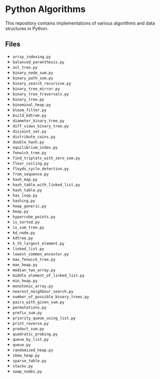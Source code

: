 # Python Algorithms

This repository contains implementations of various algorithms and data structures in Python.

## Files
- `array_indexing.py`
- `balanced_parenthesis.py`
- `avl_tree.py`
- `binary_node_sum.py`
- `binary_path_sum.py`
- `binary_search_recursive.py`
- `binary_tree_mirror.py`
- `binary_tree_traversals.py`
- `binary_tree.py`
- `binominal_heap.py`
- `bloom_filter.py`
- `build_kdtree.py`
- `diameter_binary_tree.py`
- `diff_views_binary_tree.py`
- `disjoint_set.py`
- `distribute_coins.py`
- `double_hash.py`
- `equilibrium_index.py`
- `fenwick_tree.py`
- `find_triplets_with_zero_sum.py`
- `floor_ceiling.py`
- `floyds_cycle_detection.py`
- `from_sequence.py`
- `hash_map.py`
- `hash_table_with_linked_list.py`
- `hash_table.py`
- `has_loop.py`
- `hashing.py`
- `heap_generic.py`
- `heap.py`
- `hypercube_points.py`
- `is_sorted.py`
- `is_sum_tree.py`
- `kd_node.py`
- `kdtree.py`
- `k_th_largest_element.py`
- `linked_list.py`
- `lowest_common_ancestor.py`
- `max_fenwick_tree.py`
- `max_heap.py`
- `median_two_array.py`
- `middle_element_of_linked_list.py`
- `min_heap.py`
- `monotonic_array.py`
- `nearest_neighbour_search.py`
- `number_of_possible_binary_trees.py`
- `pairs_with_given_sum.py`
- `permutations.py`
- `prefix_sum.py`
- `priority_queue_using_list.py`
- `print_reverse.py`
- `product_sum.py`
- `quadratic_probing.py`
- `queue_by_list.py`
- `queue.py`
- `randomized_heap.py`
- `skew_heap.py`
- `sparse_table.py`
- `stacks.py`
- `swap_nodes.py`
